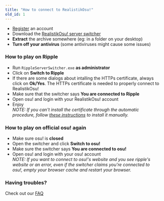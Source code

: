 ```yaml
---
title: "How to connect to RealistikOsu!"
old_id: 1
---
```

- [Register](http://ripple.moe/index.php?p=3) an account  
- Download the [RealistikOsu! server switcher](https://mu.nyodev.xyz/upd.php?id=18)
- **Extract** the archive somewhere (eg: in a folder on your desktop)  
- **Turn off your antivirus** (some antiviruses might cause some issues)  


### How to play on Ripple
- Run `RippleServerSwitcher.exe` **as administrator**  
- Click on **Switch to Ripple**  
- If there are some dialogs about intalling the HTTPs certificate, always click on **Ok/Yes**. The HTTPs certificate is needed to properly connect to RealistikOsu!  
- Make sure that the switcher says **You are connected to Ripple**  
- Open osu! and login with your RealistikOsu! account  
- Enjoy  
_NOTE: If you can't install the certificate through the automatic procedure, follow [these instructions](https://ripple.moe/index.php?p=16&id=12) to install it manually._  

### How to play on official osu! again
- Make sure osu! is **closed**  
- Open the switcher and click **Switch to osu!**  
- Make sure the switcher says **You are connected to osu!**  
- Open osu! and login with your osu! account  
_NOTE: If you want to connect to osu!'s website and you see ripple's website or an error, even if the switcher claims you're connected to osu!, empty your browser cache and restart your browser._  

### Having troubles?
Check out our [FAQ](https://ripple.moe/doc/5)
